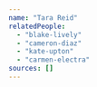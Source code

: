 ```yaml
---
name: "Tara Reid"
relatedPeople:
  - "blake-lively"
  - "cameron-diaz"
  - "kate-upton"
  - "carmen-electra"
sources: []
---
```


